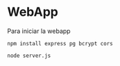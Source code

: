 # WebApp 

Para iniciar la webapp  

```
npm install express pg bcrypt cors
```

```
node server.js
```

